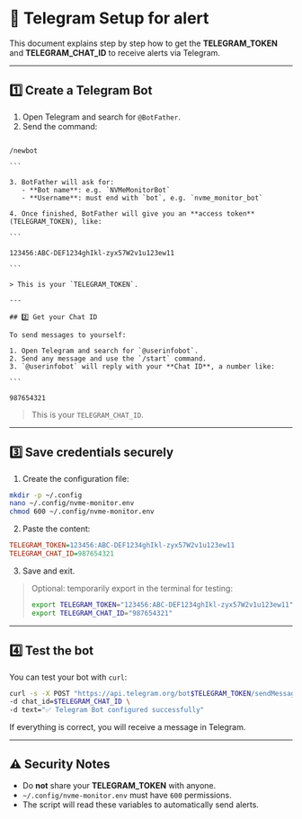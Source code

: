 # 📲 Telegram Setup for alert

This document explains step by step how to get the **TELEGRAM_TOKEN** and **TELEGRAM_CHAT_ID** to receive alerts via Telegram.

---

## 1️⃣ Create a Telegram Bot

1. Open Telegram and search for `@BotFather`.
2. Send the command:

````

/newbot

```

3. BotFather will ask for:
   - **Bot name**: e.g. `NVMeMonitorBot`
   - **Username**: must end with `bot`, e.g. `nvme_monitor_bot`

4. Once finished, BotFather will give you an **access token** (TELEGRAM_TOKEN), like:

```

123456:ABC-DEF1234ghIkl-zyx57W2v1u123ew11

```

> This is your `TELEGRAM_TOKEN`.

---

## 2️⃣ Get your Chat ID

To send messages to yourself:

1. Open Telegram and search for `@userinfobot`.
2. Send any message and use the `/start` command.
3. `@userinfobot` will reply with your **Chat ID**, a number like:

```

987654321

````

> This is your `TELEGRAM_CHAT_ID`.

---

## 3️⃣ Save credentials securely

1. Create the configuration file:

```bash
mkdir -p ~/.config
nano ~/.config/nvme-monitor.env
chmod 600 ~/.config/nvme-monitor.env
````

2. Paste the content:

```ini
TELEGRAM_TOKEN=123456:ABC-DEF1234ghIkl-zyx57W2v1u123ew11
TELEGRAM_CHAT_ID=987654321
```

3. Save and exit.

> Optional: temporarily export in the terminal for testing:
>
> ```bash
> export TELEGRAM_TOKEN="123456:ABC-DEF1234ghIkl-zyx57W2v1u123ew11"
> export TELEGRAM_CHAT_ID="987654321"
> ```

---

## 4️⃣ Test the bot

You can test your bot with `curl`:

```bash
curl -s -X POST "https://api.telegram.org/bot$TELEGRAM_TOKEN/sendMessage" \
-d chat_id=$TELEGRAM_CHAT_ID \
-d text="✅ Telegram Bot configured successfully"
```

If everything is correct, you will receive a message in Telegram.

---

## ⚠️ Security Notes

* Do **not** share your **TELEGRAM_TOKEN** with anyone.
* `~/.config/nvme-monitor.env` must have `600` permissions.
* The script will read these variables to automatically send alerts.
